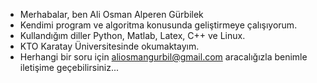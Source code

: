 - Merhabalar, ben Ali Osman Alperen Gürbilek
- Kendimi program ve algoritma konusunda geliştirmeye çalışıyorum.
- Kullandığım diller Python, Matlab, Latex, C++ ve Linux.
- KTO Karatay Üniversitesinde okumaktayım. 
- Herhangi bir soru için aliosmangurbil@gmail.com aracalığızla benimle iletişime geçebilirsiniz...

<!---
aliosmangurbilek/aliosmangurbilek is a ✨ special ✨ repository because its `README.md` (this file) appears on your GitHub profile.
You can click the Preview link to take a look at your changes.
--->
